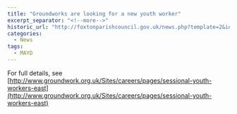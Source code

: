 ```yaml
---
title: "Groundworks are looking for a new youth worker"
excerpt_separator: "<!--more-->"
historic_url: "http://foxtonparishcouncil.gov.uk/news.php?template=2&id=383"
categories:
  - News
tags:
  - MAYD
---
```


For full details, see [http://www.groundwork.org.uk/Sites/careers/pages/sessional-youth-workers-east](http://www.groundwork.org.uk/Sites/careers/pages/sessional-youth-workers-east)